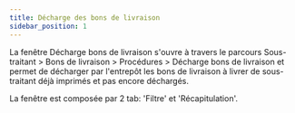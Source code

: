 ```yaml
---
title: Décharge des bons de livraison
sidebar_position: 1
---
```


La fenêtre Décharge bons de livraison s'ouvre à travers le parcours Sous-traitant > Bons de livraison > Procédures > Décharge bons de livraison et permet de décharger par l'entrepôt les bons de livraison à livrer de sous-traitant déjà imprimés et pas encore déchargés.

La fenêtre est composée par 2 tab: 'Filtre' et 'Récapitulation'.






